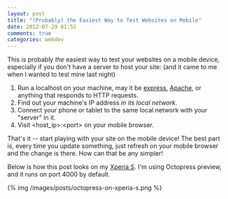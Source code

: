 ```yaml
---
layout: post
title: "(Probably) the Easiest Way to Test Websites on Mobile"
date: 2012-07-29 01:52
comments: true
categories: webdev
---
```


This is probably _the_ easiest way to test your websites on a mobile device, especially if you don't have a server to host your site: (and it came to me when I wanted to test mine last night)

1. Run a localhost on your machine, may it be [express](http://expressjs.com/), [Apache](http://httpd.apache.org/), or anything that responds to HTTP requests.
2. Find out your machine's IP address _in its local network_.
3. Connect your phone or tablet to the same local network with your "server" in it.
4. Visit \<host_ip\>:\<port\> on your mobile browser.

That's it -- start playing with your site on the mobile device! The best part is, every time you update something, just refresh on your mobile browser and the change is there. How can that be any simpler!

<!-- more -->

Below is how this post looks on my [Xperia S](http://www.sonymobile.com/global-en/products/phones/xperia-s/). I'm using Octopress preview, and it runs on port 4000 by default.

{% img /images/posts/octopress-on-xperia-s.png %}